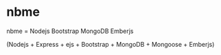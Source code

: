 nbme
====

nbme = Nodejs Bootstrap MongoDB Emberjs

(Nodejs + Express + ejs + Bootstrap + MongoDB + Mongoose + Emberjs)
